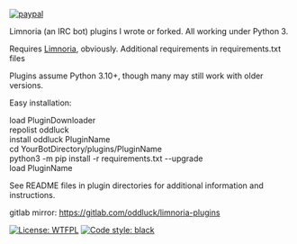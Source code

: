 [![paypal](https://www.paypalobjects.com/en_US/i/btn/btn_donateCC_LG.gif)](https://www.paypal.com/cgi-bin/webscr?cmd=_s-xclick&hosted_button_id=T8E56M6SP9JH2)

Limnoria (an IRC bot) plugins I wrote or forked. All working under Python 3. 

Requires [Limnoria](https://github.com/ProgVal/Limnoria), obviously. Additional requirements in requirements.txt files

Plugins assume Python 3.10+, though many may still work with older versions.

Easy installation:

load PluginDownloader<br />
repolist oddluck<br />
install oddluck PluginName<br />
cd YourBotDirectory/plugins/PluginName<br />
python3 -m pip install -r requirements.txt --upgrade<br />
load PluginName<br />

See README files in plugin directories for additional information and instructions.

gitlab mirror: https://gitlab.com/oddluck/limnoria-plugins

[![License: WTFPL](https://img.shields.io/badge/license-WTFPL-brightgreen.svg)](http://www.wtfpl.net/about/) [![Code style: black](https://img.shields.io/badge/code%20style-black-000000.svg)](https://github.com/psf/black)
